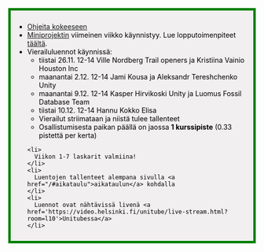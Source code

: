<div style="color:black; border-style: solid; border-width: thick; border-color: green; padding: 10px; margin-bottom: 15px; padding: 10px; background-color: #F1EFEF;">

  <ul>
    <li>
      <a href='/ohje_kokeeseen'>Ohjeita kokeeseen</a>
    </li>
    <li>
      <a href="/miniprojekti">Miniprojektin</a> viimeinen viikko käynnistyy. Lue lopputoimenpiteet <a href="/miniprojektin_arvosteluperusteet/#lopputoimenpiteet">täältä</a>.
    </li>
    <li>
      Vierailuluennot käynnissä:
      <ul>
        <li>
          tiistai 26.11. 12-14 Ville Nordberg Trail openers ja Kristiina Vainio Houston Inc
        </li>
        <li>
          maanantai 2.12. 12-14 Jami Kousa ja Aleksandr Tereshchenko Unity
        </li>
        <li>maanantai 9.12. 12-14 Kasper Hirvikoski Unity ja Luomus Fossil Database Team</li>
        <li>tiistai 10.12. 12-14 Hannu Kokko Elisa</li>
        <li>
            Vierailut striimataan ja niistä tulee tallenteet
          </li>
        <li>
          Osallistumisesta paikan päällä on jaossa <strong>1 kurssipiste</strong> (0.33 pistettä per kerta)
        </li>
      </ul>
    </li>

    <li>
      Viikon 1-7 laskarit valmiina!
    </li>
    <li>
      Luentojen tallenteet alempana sivulla <a href="/#aikataulu">aikataulun</a> kohdalla
    </li>
    <li>
      Luennot ovat nähtävissä livenä <a href='https://video.helsinki.fi/unitube/live-stream.html?room=l10'>Unitubessa</a>
    </li>

  </ul>

</div>